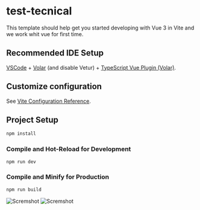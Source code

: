 # test-tecnical

This template should help get you started developing with Vue 3 in Vite
and we work whit vue for first time.
## Recommended IDE Setup

[VSCode](https://code.visualstudio.com/) + [Volar](https://marketplace.visualstudio.com/items?itemName=Vue.volar) (and disable Vetur) + [TypeScript Vue Plugin (Volar)](https://marketplace.visualstudio.com/items?itemName=Vue.vscode-typescript-vue-plugin).

## Customize configuration

See [Vite Configuration Reference](https://vitejs.dev/config/).

## Project Setup

```sh
npm install
```

### Compile and Hot-Reload for Development

```sh
npm run dev
```

### Compile and Minify for Production

```sh
npm run build
```
![Scremshot](https://i.ibb.co/zQ6X5K1/Captura-de-pantalla-574.png)
![Scremshot](https://i.ibb.co/N7D32b4/Captura-de-pantalla-575.png)

